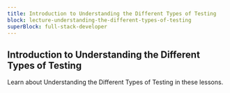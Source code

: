 ```yaml
---
title: Introduction to Understanding the Different Types of Testing
block: lecture-understanding-the-different-types-of-testing
superBlock: full-stack-developer
---
```


## Introduction to Understanding the Different Types of Testing

Learn about Understanding the Different Types of Testing in these lessons.
